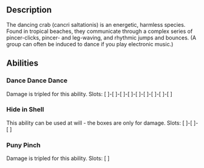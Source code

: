 ## Description
The dancing crab (cancri saltationis) is an energetic, harmless species.
Found in tropical beaches, they communicate through a complex series of
pincer-clicks, pincer- and leg-waving, and rhythmic jumps and bounces.
(A group can often be induced to dance if you play electronic music.)

## Abilities
### Dance Dance Dance
Damage is tripled for this ability.
Slots: [ ]-[ ]-[ ]-[ ]-[ ]-[ ]-[ ]-[ ]-[ ]

### Hide in Shell
This ability can be used at will - the boxes are only for damage.
Slots: [ ]-[ ]-[ ]

### Puny Pinch
Damage is tripled for this ability.
Slots: [ ]
